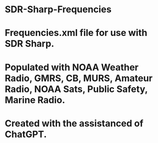 # SDR-Sharp-Frequencies
#
# Frequencies.xml file for use with SDR Sharp.  
# Populated with NOAA Weather Radio, GMRS, CB, MURS, Amateur Radio, NOAA Sats, Public Safety, Marine Radio.
# Created with the assistanced of ChatGPT.
